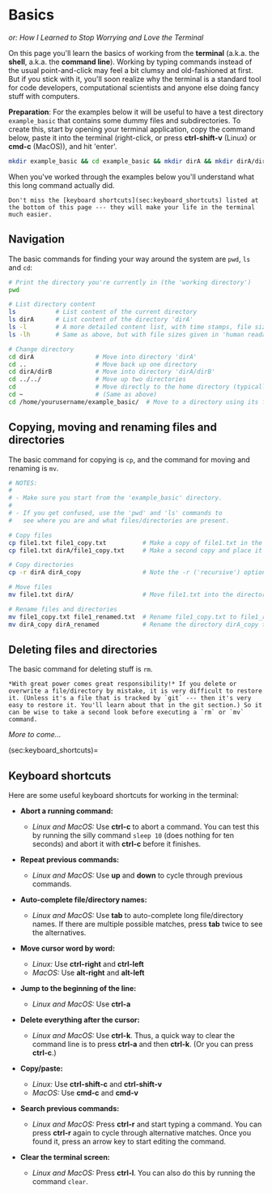 # Basics 
*or: How I Learned to Stop Worrying and Love the Terminal*

<!--

- shift-ctrl-c, shift-ctrl-v (or right click)
- wildcards
- tab completion
- press up/down to run through commands

-->


On this page you'll learn the basics of working from the **terminal** (a.k.a. the **shell**, a.k.a. the **command line**). Working by typing commands instead of the usual point-and-click may feel a bit clumsy and old-fashioned at first. But if you stick with it, you'll soon realize why the terminal is a standard tool for code developers, computational scientists and anyone else doing fancy stuff with computers.

**Preparation**: For the examples below it will be useful to have a test directory `example_basic` that contains some dummy files and subdirectories. To create this, start by opening your terminal application, copy the command below, paste it into the terminal (right-click, or press **ctrl-shift-v** (Linux) or **cmd-c** (MacOS)), and hit 'enter'. 
```sh
mkdir example_basic && cd example_basic && mkdir dirA && mkdir dirA/dirB && touch file1.txt dirA/file2.txt dirA/dirB/file3.txt
```
When you've worked through the examples below you'll understand what this long command actually did.


```{note}
Don't miss the [keyboard shortcuts](sec:keyboard_shortcuts) listed at the bottom of this page --- they will make your life in the terminal much easier.
```


## Navigation 

The basic commands for finding your way around the system are `pwd`, `ls` and `cd`:

```sh
# Print the directory you're currently in (the 'working directory')
pwd

# List directory content
ls           # List content of the current directory
ls dirA      # List content of the directory 'dirA' 
ls -l        # A more detailed content list, with time stamps, file sizes, etc.
ls -lh       # Same as above, but with file sizes given in 'human readable' units

# Change directory
cd dirA                 # Move into directory 'dirA'
cd ..                   # Move back up one directory
cd dirA/dirB            # Move into directory 'dirA/dirB'
cd ../../               # Move up two directories
cd                      # Move directly to the home directory (typically /home/yourusername/)
cd ~                    # (Same as above)
cd /home/yourusername/example_basic/  # Move to a directory using its full ('absolute') path

```


## Copying, moving and renaming files and directories

The basic command for copying is `cp`, and the command for moving and renaming is `mv`. 

```sh
# NOTES: 
#
# - Make sure you start from the 'example_basic' directory.
#
# - If you get confused, use the 'pwd' and 'ls' commands to
#   see where you are and what files/directories are present.

# Copy files
cp file1.txt file1_copy.txt          # Make a copy of file1.txt in the current directory
cp file1.txt dirA/file1_copy.txt     # Make a second copy and place it in dirA

# Copy directories
cp -r dirA dirA_copy                 # Note the -r ('recursive') option for copying directories

# Move files
mv file1.txt dirA/                   # Move file1.txt into the directory dirA

# Rename files and directories
mv file1_copy.txt file1_renamed.txt  # Rename file1_copy.txt to file1_renamed.txt
mv dirA_copy dirA_renamed            # Rename the directory dirA_copy to dirA_renamed
```

## Deleting files and directories

The basic command for deleting stuff is `rm`.

```{note}
*With great power comes great responsibility!* If you delete or overwrite a file/directory by mistake, it is very difficult to restore it. (Unless it's a file that is tracked by `git` --- then it's very easy to restore it. You'll learn about that in the git section.) So it can be wise to take a second look before executing a `rm` or `mv` command. 
```


*More to come...*


(sec:keyboard_shortcuts)=
## Keyboard shortcuts

Here are some useful keyboard shortcuts for working in the terminal:

- **Abort a running command:** 
  - *Linux and MacOS:* Use **ctrl-c** to abort a command. You can test this by running the silly command `sleep 10` (does nothing for ten seconds) and abort it with **ctrl-c** before it finishes.

- **Repeat previous commands:** 
  - *Linux and MacOS:* Use **up** and **down** to cycle through previous commands.

- **Auto-complete file/directory names:** 
  - *Linux and MacOS:* Use **tab** to auto-complete long file/directory names. If there are multiple possible matches, press **tab** twice to see the alternatives.

- **Move cursor word by word:** 
  - *Linux:* Use **ctrl-right** and **ctrl-left**
  - *MacOS:* Use **alt-right** and **alt-left**

- **Jump to the beginning of the line:**
  - *Linux and MacOS:* Use **ctrl-a**

- **Delete everything after the cursor:**
  - *Linux and MacOS:* Use **ctrl-k**. Thus, a quick way to clear the command line is to press **ctrl-a** and then **ctrl-k**. (Or you can press **ctrl-c**.)

- **Copy/paste:**
  - *Linux:* Use **ctrl-shift-c** and **ctrl-shift-v**
  - *MacOS:* Use **cmd-c** and **cmd-v**

- **Search previous commands:** 
  - *Linux and MacOS:* Press **ctrl-r** and start typing a command. You can press **ctrl-r** again to cycle through alternative matches. Once you found it, press an arrow key to start editing the command.

- **Clear the terminal screen:**
  - *Linux and MacOS:* Press **ctrl-l**. You can also do this by running the command `clear`.

<!--

## Creating and manipulating files and directories

First of all, we'll create a temporary directory *tmp* that we'll work in (just to avoid an accident).

Once you've opened the terminal, we'll make sure we're in the home directory of our user by running.

```sh
cd
```

Now, to make sure this is the case, we can check our current directory by

```sh
pwd
```

which should output

```sh
home/your_username
```
Now we'll make a directory using *mkdir*

```sh
mkdir tmp
```
We can check that our directory was indeed created by running the *ls* command which lists all files and directories in your current directory:

```sh
ls
```





## Basic commands

- Check your current directory using *pwd*:

  ```sh
  pwd
  ```

  which should simply output the current directory you're in.

- To list all files in a directory, type

  ```sh
  ls
  ```

- Create a file called *filename* using the *touch* command

  ```sh
  touch filename
  ```

- Create a directory using the *mkdir* command

  ```sh
  mkdir directory_name
  ```

- Move a file called *filename* into a subdirectory called *subdir* using the *mv* command

  ```sh
  mv filename subdir
  ```

- Delete a file called *filename* using the *rm* command

  ```sh
  rm filename
  ```
- Copy a file called *filename* into a file *filename_copy* using the *cp* command

  ```sh
  cp filename filename_copy
  ```

- Delete a directory called *dir* and its content using *rm* and the recursive flag *-r*

  ```sh
  rm -r dir
  ```

-->
